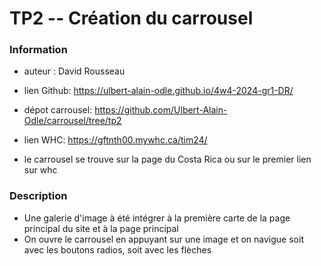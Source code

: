 # TP2 -- Création du carrousel

### Information

- auteur : David Rousseau
- lien Github: https://ulbert-alain-odle.github.io/4w4-2024-gr1-DR/ 
- dépot carrousel: https://github.com/Ulbert-Alain-Odle/carrousel/tree/tp2
- lien WHC: https://gftnth00.mywhc.ca/tim24/ 

- le carrousel se trouve sur la page du Costa Rica ou sur le premier lien sur whc

### Description

- Une galerie d'image à été intégrer à la première carte de la page principal du site et à la page principal
- On ouvre le carrousel en appuyant sur une image et on navigue soit avec les boutons radios, soit avec les flèches